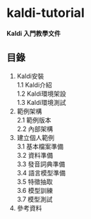 # kaldi-tutorial
**Kaldi 入門教學文件**

## 目錄  
1. Kaldi安裝  
    1.1 Kaldi介紹  
    1.2 Kaldi環境架設  
    1.3 Kaldi環境測試  
2. 範例架構  
    2.1	範例版本  
    2.2	內部架構  
3.	建立個人範例  
    3.1	基本檔案準備  
    3.2	資料準備  
    3.3	發音詞典準備  
    3.4	語言模型準備  
    3.5	特徵抽取  
    3.6	模型訓練  
    3.7	模型測試  
4.	參考資料  
